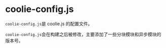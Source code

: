 # coolie-config.js

`coolie-config.js`是 coolie.js 的配置文件。

`coolie-config.js`会在构建之后被修改，主要添加了一些分块模块和异步模块的版本号。






